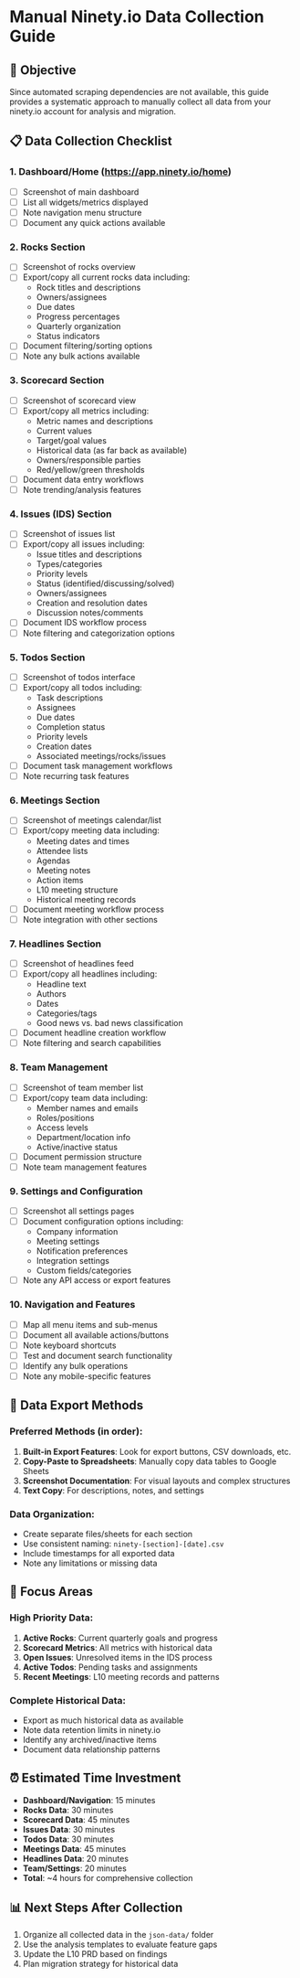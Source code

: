 # Manual Ninety.io Data Collection Guide

## 🎯 Objective
Since automated scraping dependencies are not available, this guide provides a systematic approach to manually collect all data from your ninety.io account for analysis and migration.

## 📋 Data Collection Checklist

### 1. Dashboard/Home (https://app.ninety.io/home)
- [ ] Screenshot of main dashboard
- [ ] List all widgets/metrics displayed
- [ ] Note navigation menu structure
- [ ] Document any quick actions available

### 2. Rocks Section
- [ ] Screenshot of rocks overview
- [ ] Export/copy all current rocks data including:
  - Rock titles and descriptions
  - Owners/assignees
  - Due dates
  - Progress percentages
  - Quarterly organization
  - Status indicators
- [ ] Document filtering/sorting options
- [ ] Note any bulk actions available

### 3. Scorecard Section
- [ ] Screenshot of scorecard view
- [ ] Export/copy all metrics including:
  - Metric names and descriptions
  - Current values
  - Target/goal values
  - Historical data (as far back as available)
  - Owners/responsible parties
  - Red/yellow/green thresholds
- [ ] Document data entry workflows
- [ ] Note trending/analysis features

### 4. Issues (IDS) Section
- [ ] Screenshot of issues list
- [ ] Export/copy all issues including:
  - Issue titles and descriptions
  - Types/categories
  - Priority levels
  - Status (identified/discussing/solved)
  - Owners/assignees
  - Creation and resolution dates
  - Discussion notes/comments
- [ ] Document IDS workflow process
- [ ] Note filtering and categorization options

### 5. Todos Section
- [ ] Screenshot of todos interface
- [ ] Export/copy all todos including:
  - Task descriptions
  - Assignees
  - Due dates
  - Completion status
  - Priority levels
  - Creation dates
  - Associated meetings/rocks/issues
- [ ] Document task management workflows
- [ ] Note recurring task features

### 6. Meetings Section
- [ ] Screenshot of meetings calendar/list
- [ ] Export/copy meeting data including:
  - Meeting dates and times
  - Attendee lists
  - Agendas
  - Meeting notes
  - Action items
  - L10 meeting structure
  - Historical meeting records
- [ ] Document meeting workflow process
- [ ] Note integration with other sections

### 7. Headlines Section
- [ ] Screenshot of headlines feed
- [ ] Export/copy all headlines including:
  - Headline text
  - Authors
  - Dates
  - Categories/tags
  - Good news vs. bad news classification
- [ ] Document headline creation workflow
- [ ] Note filtering and search capabilities

### 8. Team Management
- [ ] Screenshot of team member list
- [ ] Export/copy team data including:
  - Member names and emails
  - Roles/positions
  - Access levels
  - Department/location info
  - Active/inactive status
- [ ] Document permission structure
- [ ] Note team management features

### 9. Settings and Configuration
- [ ] Screenshot all settings pages
- [ ] Document configuration options including:
  - Company information
  - Meeting settings
  - Notification preferences
  - Integration settings
  - Custom fields/categories
- [ ] Note any API access or export features

### 10. Navigation and Features
- [ ] Map all menu items and sub-menus
- [ ] Document all available actions/buttons
- [ ] Note keyboard shortcuts
- [ ] Test and document search functionality
- [ ] Identify any bulk operations
- [ ] Note any mobile-specific features

## 📄 Data Export Methods

### Preferred Methods (in order):
1. **Built-in Export Features**: Look for export buttons, CSV downloads, etc.
2. **Copy-Paste to Spreadsheets**: Manually copy data tables to Google Sheets
3. **Screenshot Documentation**: For visual layouts and complex structures
4. **Text Copy**: For descriptions, notes, and settings

### Data Organization:
- Create separate files/sheets for each section
- Use consistent naming: `ninety-[section]-[date].csv`
- Include timestamps for all exported data
- Note any limitations or missing data

## 🎯 Focus Areas

### High Priority Data:
1. **Active Rocks**: Current quarterly goals and progress
2. **Scorecard Metrics**: All metrics with historical data
3. **Open Issues**: Unresolved items in the IDS process
4. **Active Todos**: Pending tasks and assignments
5. **Recent Meetings**: L10 meeting records and patterns

### Complete Historical Data:
- Export as much historical data as available
- Note data retention limits in ninety.io
- Identify any archived/inactive items
- Document data relationship patterns

## ⏰ Estimated Time Investment
- **Dashboard/Navigation**: 15 minutes
- **Rocks Data**: 30 minutes
- **Scorecard Data**: 45 minutes
- **Issues Data**: 30 minutes
- **Todos Data**: 30 minutes
- **Meetings Data**: 45 minutes
- **Headlines Data**: 20 minutes
- **Team/Settings**: 20 minutes
- **Total**: ~4 hours for comprehensive collection

## 📊 Next Steps After Collection
1. Organize all collected data in the `json-data/` folder
2. Use the analysis templates to evaluate feature gaps
3. Update the L10 PRD based on findings
4. Plan migration strategy for historical data

